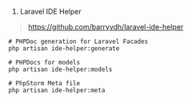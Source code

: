 1. Laravel IDE Helper
> https://github.com/barryvdh/laravel-ide-helper

```shell
# PHPDoc generation for Laravel Facades
php artisan ide-helper:generate
```

```shell
# PHPDocs for models
php artisan ide-helper:models
```

```shell
# PhpStorm Meta file
php artisan ide-helper:meta
```
